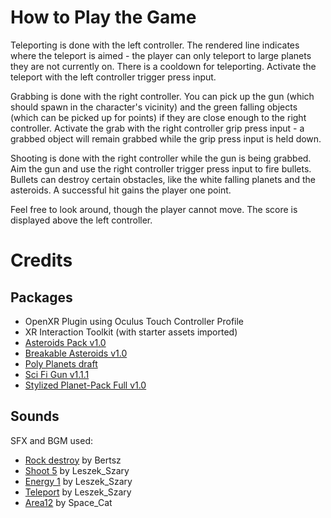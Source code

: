 # How to Play the Game
Teleporting is done with the left controller. The rendered line indicates where the teleport is aimed - the player can only teleport to large planets they are not currently on. There is a cooldown for teleporting. Activate the teleport with the left controller trigger press input.

Grabbing is done with the right controller. You can pick up the gun (which should spawn in the character's vicinity) and the green falling objects (which can be picked up for points) if they are close enough to the right controller. Activate the grab with the right controller grip press input - a grabbed object will remain grabbed while the grip press input is held down.

Shooting is done with the right controller while the gun is being grabbed. Aim the gun and use the right controller trigger press input to fire bullets. Bullets can destroy certain obstacles, like the white falling planets and the asteroids. A successful hit gains the player one point.

Feel free to look around, though the player cannot move. The score is displayed above the left controller.

# Credits
## Packages
* OpenXR Plugin using Oculus Touch Controller Profile
* XR Interaction Toolkit (with starter assets imported)
* [Asteroids Pack v1.0](https://assetstore.unity.com/packages/p/asteroids-pack-84988)
* [Breakable Asteroids v1.0](https://assetstore.unity.com/packages/p/breakable-asteroids-167825)
* [Poly Planets draft](https://assetstore.unity.com/packages/3d/poly-planets-34894)
* [Sci Fi Gun v1.1.1](https://assetstore.unity.com/packages/3d/props/guns/sci-fi-gun-162872)
* [Stylized Planet-Pack Full v1.0](https://assetstore.unity.com/packages/3d/environments/stylized-planet-pack-full-148233)

## Sounds
SFX and BGM used:
* [Rock destroy](https://pixabay.com/sound-effects/rock-destroy-6409/) by Bertsz
* [Shoot 5](https://pixabay.com/sound-effects/shoot-5-102360/) by Leszek_Szary
* [Energy 1](https://pixabay.com/sound-effects/energy-1-107099/) by Leszek_Szary
* [Teleport](https://pixabay.com/sound-effects/teleport-14639/) by Leszek_Szary
* [Area12](https://pixabay.com/music/video-games-area12-131883/) by Space_Cat
